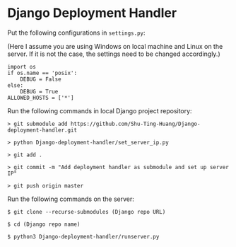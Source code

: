 # Django Deployment Handler
Put the following configurations in `settings.py`:

(Here I assume you are using Windows on local machine and Linux on the server. If it is not the case, the settings need to be changed accordingly.)
```
import os
if os.name == 'posix':
    DEBUG = False
else:
    DEBUG = True
ALLOWED_HOSTS = ['*']
```
Run the following commands in local Django project repository:

`> git submodule add https://github.com/Shu-Ting-Huang/Django-deployment-handler.git`

`> python Django-deployment-handler/set_server_ip.py`

`> git add .`

`> git commit -m "Add deployment handler as submodule and set up server IP"`

`> git push origin master`

Run the following commands on the server:

`$ git clone --recurse-submodules (Django repo URL)`

`$ cd (Django repo name)`

`$ python3 Django-deployment-handler/runserver.py`
